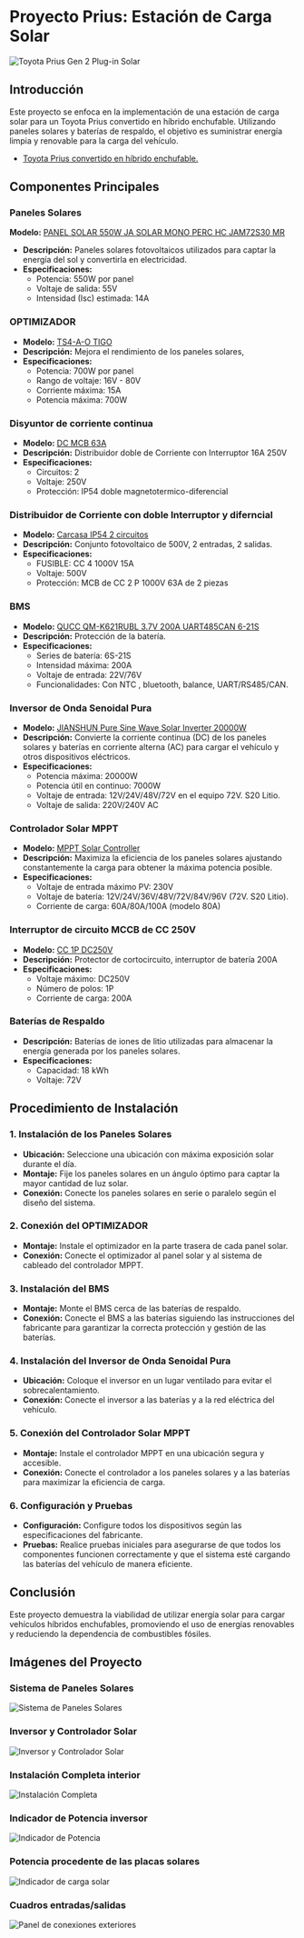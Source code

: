 # Proyecto Prius: Estación de Carga Solar

![Toyota Prius Gen 2 Plug-in Solar](https://github.com/Lorevalles/Cargador_Solar/blob/main/Cargando.JPG)

## Introducción
Este proyecto se enfoca en la implementación de una estación de carga solar para un Toyota Prius convertido en híbrido enchufable. Utilizando paneles solares y baterías de respaldo, el objetivo es suministrar energía limpia y renovable para la carga del vehículo.
 - [Toyota Prius convertido en híbrido enchufable.](https://github.com/Lorevalles/Proyecto_Prius/blob/main/README.md)

## Componentes Principales

### Paneles Solares
**Modelo:** [PANEL SOLAR 550W JA SOLAR MONO PERC HC JAM72S30 MR](https://www.obramat.es/panel-solar-465w-ja-solar-mono-perc-hc-25037434.html)
- **Descripción:** Paneles solares fotovoltaicos utilizados para captar la energía del sol y convertirla en electricidad.
- **Especificaciones:**
  - Potencia: 550W por panel
  - Voltaje de salida: 55V
  - Intensidad (Isc) estimada: 14A
    
### OPTIMIZADOR
- **Modelo:** [TS4-A-O TIGO](https://www.obramat.es/optimizador-ts4-a-o-tigo-10974712.html)
- **Descripción:** Mejora el rendimiento de los paneles solares, 
- **Especificaciones:**
  - Potencia: 700W por panel
  - Rango de voltaje: 16V - 80V
  - Corriente máxima: 15A
  - Potencia máxima: 700W

### Disyuntor de corriente continua
- **Modelo:** [DC MCB 63A](https://es.aliexpress.com/item/1005004593346679.html?spm=a2g0o.order_list.order_list_main.189.2631194dYLNt67&gatewayAdapt=glo2esp)
- **Descripción:** Distribuidor doble de Corriente con Interruptor 16A 250V
- **Especificaciones:**
  - Circuitos: 2
  - Voltaje: 250V
  - Protección: IP54 doble magnetotermico-diferencial

### Distribuidor de Corriente con doble Interruptor y diferncial
- **Modelo:** [Carcasa IP54 2 circuitos](https://amzn.eu/d/0hfS8EAD)
- **Descripción:** Conjunto fotovoltaico de 500V, 2 entradas, 2 salidas.
- **Especificaciones:**
  - FUSIBLE: CC 4 1000V 15A
  - Voltaje: 500V
  - Protección: MCB de CC 2 P 1000V 63A de 2 piezas

### BMS 
- **Modelo:** [QUCC QM-K621RUBL 3.7V 200A UART485CAN 6-21S](https://es.aliexpress.com/item/1005004981652594.html?spm=a2g0o.order_list.order_list_main.144.2631194dYLNt67&gatewayAdapt=glo2esp)
- **Descripción:** Protección de la batería.
- **Especificaciones:**
  - Series de batería: 6S-21S
  - Intensidad máxima: 200A
  - Voltaje de entrada: 22V/76V
  - Funcionalidades: Con NTC , bluetooth, balance, UART/RS485/CAN.
  
### Inversor de Onda Senoidal Pura
- **Modelo:** [JIANSHUN Pure Sine Wave Solar Inverter 20000W](https://amzn.eu/d/04rNMctd)
- **Descripción:** Convierte la corriente continua (DC) de los paneles solares y baterías en corriente alterna (AC) para cargar el vehículo y otros dispositivos eléctricos.
- **Especificaciones:**
  - Potencia máxima: 20000W
  - Potencia útil en continuo: 7000W
  - Voltaje de entrada: 12V/24V/48V/72V en el equipo 72V. S20 Litio.
  - Voltaje de salida: 220V/240V AC

### Controlador Solar MPPT
- **Modelo:** [MPPT Solar Controller](https://es.aliexpress.com/item/1005006140709151.html?spm=a2g0o.order_list.order_list_main.5.2631194dYLNt67&gatewayAdapt=glo2esp)
- **Descripción:** Maximiza la eficiencia de los paneles solares ajustando constantemente la carga para obtener la máxima potencia posible.
- **Especificaciones:**
  - Voltaje de entrada máximo PV: 230V
  - Voltaje de batería: 12V/24V/36V/48V/72V/84V/96V (72V. S20 Litio).
  - Corriente de carga: 60A/80A/100A (modelo 80A)

### Interruptor de circuito MCCB de CC 250V
- **Modelo:** [CC 1P DC250V](https://es.aliexpress.com/item/1005004205157391.html?spm=a2g0o.order_list.order_list_main.239.2631194dYLNt67&gatewayAdapt=glo2esp)
- **Descripción:** Protector de cortocircuito, interruptor de batería 200A
- **Especificaciones:**
  - Voltaje máximo: DC250V
  - Número de polos: 1P
  - Corriente de carga: 200A

### Baterías de Respaldo
- **Descripción:** Baterías de iones de litio utilizadas para almacenar la energía generada por los paneles solares.
- **Especificaciones:**
  - Capacidad: 18 kWh
  - Voltaje: 72V

## Procedimiento de Instalación

### 1. Instalación de los Paneles Solares
- **Ubicación:** Seleccione una ubicación con máxima exposición solar durante el día.
- **Montaje:** Fije los paneles solares en un ángulo óptimo para captar la mayor cantidad de luz solar.
- **Conexión:** Conecte los paneles solares en serie o paralelo según el diseño del sistema.

### 2. Conexión del OPTIMIZADOR
- **Montaje:** Instale el optimizador en la parte trasera de cada panel solar.
- **Conexión:** Conecte el optimizador al panel solar y al sistema de cableado del controlador MPPT.

### 3. Instalación del BMS
- **Montaje:** Monte el BMS cerca de las baterías de respaldo.
- **Conexión:** Conecte el BMS a las baterías siguiendo las instrucciones del fabricante para garantizar la correcta protección y gestión de las baterías.

### 4. Instalación del Inversor de Onda Senoidal Pura
- **Ubicación:** Coloque el inversor en un lugar ventilado para evitar el sobrecalentamiento.
- **Conexión:** Conecte el inversor a las baterías y a la red eléctrica del vehículo.

### 5. Conexión del Controlador Solar MPPT
- **Montaje:** Instale el controlador MPPT en una ubicación segura y accesible.
- **Conexión:** Conecte el controlador a los paneles solares y a las baterías para maximizar la eficiencia de carga.

### 6. Configuración y Pruebas
- **Configuración:** Configure todos los dispositivos según las especificaciones del fabricante.
- **Pruebas:** Realice pruebas iniciales para asegurarse de que todos los componentes funcionen correctamente y que el sistema esté cargando las baterías del vehículo de manera eficiente.


## Conclusión
Este proyecto demuestra la viabilidad de utilizar energía solar para cargar vehículos híbridos enchufables, promoviendo el uso de energías renovables y reduciendo la dependencia de combustibles fósiles.

## Imágenes del Proyecto

### Sistema de Paneles Solares
![Sistema de Paneles Solares](https://github.com/Lorevalles/Cargador_Solar/blob/main/Imagenes/Reales/IMG_1881.JPG)

### Inversor y Controlador Solar
![Inversor y Controlador Solar](https://github.com/Lorevalles/Cargador_Solar/blob/main/Imagenes/Reales/IMG_2094.JPG)

### Instalación Completa interior
![Instalación Completa](https://github.com/Lorevalles/Cargador_Solar/blob/main/Imagenes/Reales/IMG_2285.JPG)

### Indicador de Potencia inversor
![Indicador de Potencia](https://github.com/Lorevalles/Cargador_Solar/blob/main/Imagenes/Reales/IMG_2107.JPG)

### Potencia procedente de las placas solares
![Indicador de carga solar](https://github.com/Lorevalles/Cargador_Solar/blob/main/Imagenes/Reales/IMG_2292.PNG)

### Cuadros entradas/salidas
![Panel de conexiones exteriores](https://github.com/Lorevalles/Cargador_Solar/blob/main/Imagenes/Reales/IMG_2287.JPG)
